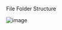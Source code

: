 File Folder Structure

![image](https://github.com/user-attachments/assets/ef866860-e046-47a2-814d-5ce626a3a6cc)

